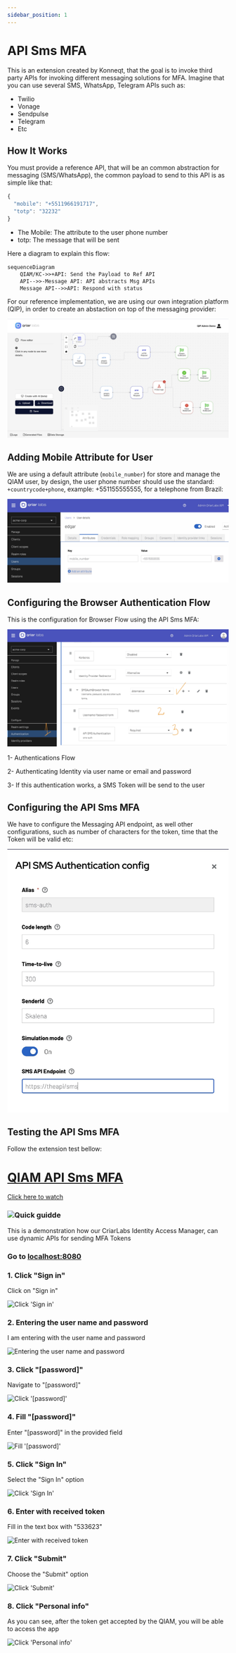 ```yaml
---
sidebar_position: 1
---
```


# API Sms MFA

This is an extension created by Konneqt, that the goal is to invoke third party APIs for invoking different messaging solutions for MFA. Imagine that you can use several SMS, WhatsApp, Telegram APIs such as: 
* Twilio
* Vonage
* Sendpulse 
* Telegram
* Etc


## How It Works

You must provide a reference API, that will be an common abstraction for messaging (SMS/WhatsApp), the common payload to send to this API is as simple like that: 

```js title="json.payload"
{
  "mobile": "+5511966191717",
  "totp": "32232"
}
```

* The Mobile: The attribute to the user phone number
* totp: The message that will be sent 

Here a diagram to explain this flow: 

```mermaid
sequenceDiagram
    QIAM/KC->>+API: Send the Payload to Ref API
    API-->>-Message API: API abstracts Msg APIs
    Message API-->>API: Respond with status
```

For our reference implementation, we are using our own integration platform (QIP), in order to create an abstaction on top of the messaging provider: 

![qip](./img/qip_flows.jpg)

## Adding Mobile Attribute for User

We are using a default attribute (`mobile_number`) for store and manage the QIAM user, by design, the user phone number should use the standard: `+countrycode+phone`, example: +551155555555, for a telephone from Brazil:

![Mobile Number](./img/user_phone_attribute.jpg)

## Configuring the Browser Authentication Flow

This is the configuration for Browser Flow using the API Sms MFA:

![Configuration Browser Flow](./img/sms_browser_flow.jpg)

1- Authentications Flow

2- Authenticating Identity via user name or email and password

3- If this authentication works, a SMS Token will be send to the user

## Configuring the API Sms MFA

We have to configure the Messaging API endpoint, as well other configurations, such as number of characters for the token, time that the Token will be valid etc:

![SMS Config](./img/sms_config.jpg)

## Testing the API Sms MFA

Follow the extension test bellow: 

[QIAM API Sms MFA](https://app.guidde.com/playbooks/gRiaTVKhR74DyodW5Gbqtt)
===========================================================================

[Click here to watch](https://app.guidde.com/share/playbooks/gRiaTVKhR74DyodW5Gbqtt)

### ![Quick guidde](https://static.guidde.com/v0/qg%2FjROEQTCQdjb1TSow8xRZCKdyjlp2%2FgRiaTVKhR74DyodW5Gbqtt%2F7RC6tFE9ozS7syYxJ7gbV3_cover.png?alt=media&token=52bb0f87-afd3-466f-82b5-545d30bfbe40)

This is a demonstration how our CriarLabs Identity Access Manager, can use dynamic APIs for sending MFA Tokens

### Go to [localhost:8080](http://localhost:8080)

### 1\. Click "Sign in"

Click on "Sign in"

![Click 'Sign in'](https://static.guidde.com/v0/qg%2FjROEQTCQdjb1TSow8xRZCKdyjlp2%2FgRiaTVKhR74DyodW5Gbqtt%2FsFPqgjFuTWQv7WNme75kkm_doc.png?alt=media&token=a92d6b08-c2a8-41d6-8e1b-8eeb02752bd9)

### 2\. Entering the user name and password

I am entering with the user name and password

![Entering the user name and password](https://static.guidde.com/v0/qg%2FjROEQTCQdjb1TSow8xRZCKdyjlp2%2FgRiaTVKhR74DyodW5Gbqtt%2FrizfdjWpy4vU1Frga8Cmyz_doc.png?alt=media&token=4cbc5140-ea55-4ddc-ad20-547f6ca6956b)

### 3\. Click "\[password\]"

Navigate to "\[password\]"

![Click '[password]'](https://static.guidde.com/v0/qg%2FjROEQTCQdjb1TSow8xRZCKdyjlp2%2FgRiaTVKhR74DyodW5Gbqtt%2F7Vs6xSwJh1u2qzvnfKnCwG_doc.png?alt=media&token=67220b3b-07a4-411a-829a-98e8085d334f)

### 4\. Fill "\[password\]"

Enter "\[password\]" in the provided field

![Fill '[password]'](https://static.guidde.com/v0/qg%2FjROEQTCQdjb1TSow8xRZCKdyjlp2%2FgRiaTVKhR74DyodW5Gbqtt%2FwocoKdETECDpcSwHTSctTW_doc.png?alt=media&token=4a33d5ac-d8a4-46ca-9055-f70c78cdae8b)

### 5\. Click "Sign In"

Select the "Sign In" option

![Click 'Sign In'](https://static.guidde.com/v0/qg%2FjROEQTCQdjb1TSow8xRZCKdyjlp2%2FgRiaTVKhR74DyodW5Gbqtt%2FsJ2vqw3M72wde4eNkeaqxB_doc.png?alt=media&token=6677bd44-36df-456c-92db-ba7e5a7a7fd8)

### 6\. Enter with received token

Fill in the text box with "533623"

![Enter with received token](https://static.guidde.com/v0/qg%2FjROEQTCQdjb1TSow8xRZCKdyjlp2%2FgRiaTVKhR74DyodW5Gbqtt%2FxbM7Yaa1hoStoC39skRFHs_doc.png?alt=media&token=0c32f67b-af8b-481e-b06a-eb715b093cb0)

### 7\. Click "Submit"

Choose the "Submit" option

![Click 'Submit'](https://static.guidde.com/v0/qg%2FjROEQTCQdjb1TSow8xRZCKdyjlp2%2FgRiaTVKhR74DyodW5Gbqtt%2F5vHFdvekyFG3XFoo4aqaTe_doc.png?alt=media&token=d1f115e6-fbd4-4c84-9f52-95e35d07196d)

### 8\. Click "Personal info"

As you can see, after the token get accepted by the QIAM, you will be able to access the app

![Click 'Personal info'](https://static.guidde.com/v0/qg%2FjROEQTCQdjb1TSow8xRZCKdyjlp2%2FgRiaTVKhR74DyodW5Gbqtt%2F1AgLJjBpRpCt1TwjuzHmfz_doc.png?alt=media&token=054a7988-775a-4c1b-8a8a-93ebea826641)







